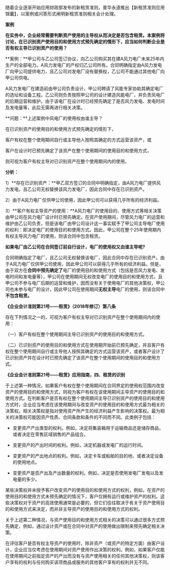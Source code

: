 随着企业逐渐开始应用财政部发布的新租赁准则，普华永道推出【新租赁准则应用锦囊】，以案例或问答形式阐明新租赁准则相关会计处理。

**案例**

**在实务中，企业经常需要判断资产使用的主导权从而决定是否包含租赁。本案例将讨论，在已识别资产使用目的和使用方式预先确定的情形下，应当如何判断企业是否有权主导已识别资产的使用？**

**案例：**甲公司与乙公司签订协议，向乙公司购买其在建A风力电厂未来25年内生产的全部电力。A风力发电厂的产权归乙公司所有。合同明确指定由A风力发电厂向甲公司提供电力，且乙公司对发电厂没有替换权，乙公司不能通过其他电厂向甲公司供电。

A风力发电厂在建造前由甲公司负责设计，甲公司聘请了风能专家协助其确定电厂的选址和设备工程。乙公司则负责按照甲公司的设计建造风能电厂，并负责风电厂的后期运营和维护。由于该电厂在设计时已经预先确定了是否风力发电、发电时间及发电量等，此后无需再进行相关决策。

**问题：**上述案例中风电厂的使用权由谁主导？

在已识别资产的使用目的和使用方式预先确定的情形下，

客户有权在整个使用期间自行或主导他人按照其确定的方式运营该资产，或

客户在设计时已预先确定了该资产在整个使用期间的使用目的和使用方式，

则可视为客户有权主导对已识别资产在整个使用期间内的使用。  

**分析：**

1）**存在已识别资产：**甲乙双方签订的合同中明确指定，由A风力电厂提供风力发电，且乙公司无权替换该风力发电厂，因此合同中存在已识别资产。

2）由于A风力电厂仅供甲公司使用，因此甲公司可以获得几乎所有的经济利益。

3）**客户有权主导资产的使用：**A风力电厂的使用目的、使用方式等相关决策由甲公司在风力电厂设计时已预先确定。在资产使用期间，尽管风力电厂的运营和维护由乙公司负责，但是该电厂由甲公司设计这一事实赋予了甲公司主导电厂使用的权利：即决定电厂的使用目的和使用方式。因此，甲公司在整个25年使用期内有权主导风力电厂的使用，则该合同中包含租赁。

**如果电厂由乙公司在合同签订前自行设计，电厂的使用权又由谁主导呢?**

合同明确指定了电厂，且乙公司无权替换该电厂，因此合同中存在已识别资产。由于A风力电厂仅供甲公司使用，因此甲公司可以获得几乎所有的经济利益。但是，由于双方在**合同中预先确定了**电厂的使用目的和使用方式（包括是否风力发电、发电时间和发电量等），甲公司在使用期间无权改变电厂的使用目的和使用方式，且甲公司不参与电厂后期的运营和维护，因而没有关于使用电厂的其他决策权，甲公司也未参与电厂的设计，因此甲公司在使用期间**无权主导**电厂的使用，则该合同中**不包含租赁。**

**《企业会计准则第21号——租赁》（2018年修订）第八条**

存在下列情况之一的，可视为客户有权主导对已识别资产在整个使用期间内的使用：

（一）客户有权在整个使用期间主导已识别资产的使用目的和使用方式。
  
（二）已识别资产的使用目的和使用方式在使用期开始前已预先确定，并且客户有权在整个使用期间自行或主导他人按照其确定的方式运营该资产，或者客户设计了已识别资产并在设计时已预先确定了该资产在整个使用期间的使用目的和使用方式。

**《企业会计准则第21号——租赁》应用指南，四、租赁的识别**
  
于上述第一种情况，如果客户有权在整个使用期间在合同界定的使用权范围内改变资产的使用目的和使用方式，则视为客户有权在该使用期间主导资产的使用目的和使用方式。在判断客户是否有权在整个使用期间主导已识别资产的使用目的和使用方式时，企业应当考虑在该使用期间与改变资产的使用目的和使用方式最为相关的决策权。相关决策权是指对使用资产所产生的经济利益产生影响的决策权。最为相关的决策权可能因资产性质、合同条款和条件的不同而不同。此类例子包括：

-   变更资产产出类型的权利。例如，决定将集装箱用于运输商品还是储存商品，或者决定在零售区域销售的产品组合。
    
-   变更资产的产出时间的权利。例如，决定机器或发电厂的运行时间。
    
-   变更资产的产出地点的权利。例如，决定卡车或船舶的目的地、或者决定设备的使用地点。
    
-   变更资产是否产出及产出数量的权利。例如，决定是否使用发电厂发电以及发电量的多少。
    
某些决策权并未授予客户改变资产的使用目的和使用方式的权利，例如，在资产的使用目的和使用方式未预先确定的情况下，客户仅拥有运行或维护资产的权利。这些决策权对于资产的高效使用通常是必要的，但它们往往取决于有关于资产使用目的和使用方式来决定，而并非主导资产的使用目的和使用方式的权利。

关于上述第二种情况，与资产使用目的和使用方式相关的决策可以通过很多方式预先确定，例如，通过设计资产或在合同中对资产的使用做出限制来预先确定相关决策。

在评估客户是否有权主导资产的使用时，除非资产（或资产的特定方面）由客户设计，企业应当仅考虑在使用期间对资产使用作出决策的权利。例如，如果客户仅能在使用期间之前指定资产的产出而没有与资产使用相关的任何其他决策权，则该客户享有的权利与任何购买该项商品或服务的其他客户享有的权利并无不同。